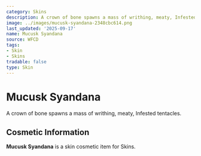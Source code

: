```yaml
---
category: Skins
description: A crown of bone spawns a mass of writhing, meaty, Infested tentacles.
image: ../images/mucusk-syandana-2348cbc614.png
last_updated: '2025-09-17'
name: Mucusk Syandana
source: WFCD
tags:
- Skin
- Skins
tradable: false
type: Skin
---
```


# Mucusk Syandana

A crown of bone spawns a mass of writhing, meaty, Infested tentacles.

## Cosmetic Information

**Mucusk Syandana** is a skin cosmetic item for Skins.


